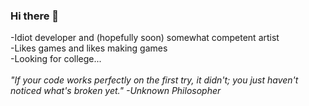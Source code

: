 ### Hi there 👋
-Idiot developer and (hopefully soon) somewhat competent artist<br />
-Likes games and likes making games<br />
-Looking for college...<br />
<br />
_"If your code works perfectly on the first try, it didn't; you just haven't noticed what's broken yet." -Unknown Philosopher_
<!--
**IanK524/IanK524** is a ✨ _special_ ✨ repository because its `README.md` (this file) appears on your GitHub profile.

Here are some ideas to get you started:

- 🔭 I’m currently working on ...
- 🌱 I’m currently learning ...
- 👯 I’m looking to collaborate on ...
- 🤔 I’m looking for help with ...
- 💬 Ask me about ...
- 📫 How to reach me: ...
- 😄 Pronouns: ...
- ⚡ Fun fact: ...
-->
